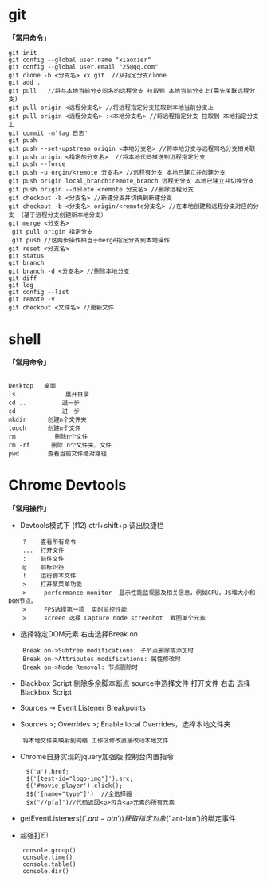 # git

**「常用命令」**
```
git init
git config --global user.name "xiaoxier"
git config --global user.email "25@qq.com"
git clone -b <分支名> xx.git  //从指定分支clone
git add .
git pull   //将与本地当前分支同名的远程分支 拉取到 本地当前分支上(需先关联远程分支)
git pull origin <远程分支名> //将远程指定分支拉取到本地当前分支上
git pull origin <远程分支名> :<本地分支名> //将远程指定分支 拉取到 本地指定分支上
git commit -m'tag 日志' 
git push 
git push --set-upstream origin <本地分支名> //将本地分支与远程同名分支相关联
git push origin <指定的分支名>  //将本地代码推送到远程指定分支
git push --force 
git push -u orgin/<remote 分支名> //远程有分支 本地已建立并创建分支
git push origin local_branch:remote_branch 远程无分支 本地已建立并切换分支
git push origin --delete <remote 分支名> //删除远程分支
git checkout -b <分支名> //新建分支并切换到新建分支
git checkout -b <分支名> origin/<remote分支名> //在本地创建和远程分支对应的分支 （基于远程分支创建新本地分支）
git merge <分支名>
 git pull origin 指定分支
 git push //这两步操作相当于merge指定分支到本地操作
git reset <分支名>
git status
git branch
git branch -d <分支名> //删除本地分支
git diff
git log
git config --list 
git remote -v
git checkout <文件名> //更新文件

```

# shell

**「常用命令」**

```

Desktop   桌面
ls              展开目录
cd ..          退一步
cd             进一步       
mkdir      创建n个文件夹
touch      创建n个文件
rm           删除n个文件
rm -rf      删除 n个文件夹、文件
pwd        查看当前文件绝对路径

```


# Chrome Devtools


**「常用操作」**


- Devtools模式下 (f12)  ctrl+shift+p 调出快捷栏

```
	?    查看所有命令
	...  打开文件
	:    前往文件
	@    前标识符
	!    运行脚本文件
	>    打开某菜单功能
	>     performance monitor  显示性能监视器及相关信息，例如CPU，JS堆大小和DOM节点。
	>     FPS选择第一项  实时监控性能
	>     screen 选择 Capture node screenhot  截图单个元素
```
- 选择特定DOM元素 右击选择Break on

```
	Break on->Subtree modifications: 子节点删除或添加时
	Break on->Attributes modifications: 属性修改时
	Break on->Node Removal: 节点删除时
```

- Blackbox Script 剔除多余脚本断点 source中选择文件 打开文件 右击 选择Blackbox Script


- Sources -> Event Listener Breakpoints

- Sources >; Overrides >; Enable local Overrides，选择本地文件夹  

```
	将本地文件夹映射到网络 工作区修改直接改动本地文件
```

- Chrome自身实现的jquery加强版  控制台内置指令

```
	 $('a').href;
	 $('[test-id="logo-img"]').src;
	 $('#movie_player').click();
	 $$('[name="type"]')  //全选择器
	 $x("//p[a]")//代码返回<p>包含<a>元素的所有元素
```
- getEventListeners($('.ant-btn'))   获取指定对象$('.ant-btn')的绑定事件


- 超强打印

```
	console.group()
	console.time()
	console.table()
	console.dir()

```
